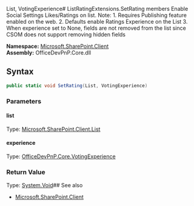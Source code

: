 List, VotingExperience# ListRatingExtensions.SetRating members
Enable Social Settings Likes/Ratings on list. 
            Note: 1. Requires Publishing feature enabled on the web.
                  2. Defaults enable Ratings Experience on the List
                  3. When experience set to None, fields are not removed from the list since CSOM does not support removing hidden fields  

**Namespace:** [Microsoft.SharePoint.Client](Microsoft.SharePoint.Client.md)  
**Assembly:** OfficeDevPnP.Core.dll  
## Syntax
```C#
public static void SetRating(List, VotingExperience)
```
### Parameters
#### list
Type: [Microsoft.SharePoint.Client.List](Microsoft.SharePoint.Client.List.md) 
#### 
#### experience
Type: [OfficeDevPnP.Core.VotingExperience](OfficeDevPnP.Core.VotingExperience.md) 
#### 
### Return Value
Type: [System.Void](System.Void.md)## See also
- [Microsoft.SharePoint.Client](Microsoft.SharePoint.Client.md)
